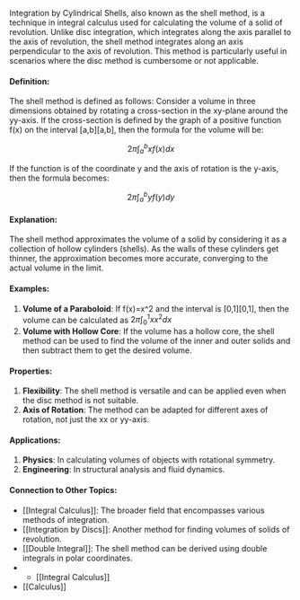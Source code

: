 Integration by Cylindrical Shells, also known as the shell method, is a technique in integral calculus used for calculating the volume of a solid of revolution. Unlike disc integration, which integrates along the axis parallel to the axis of revolution, the shell method integrates along an axis perpendicular to the axis of revolution. This method is particularly useful in scenarios where the disc method is cumbersome or not applicable.

#### Definition:

The shell method is defined as follows: Consider a volume in three dimensions obtained by rotating a cross-section in the xy-plane around the yy-axis. If the cross-section is defined by the graph of a positive function f(x) on the interval [a,b][a,b], then the formula for the volume will be:

$$2 \pi \int_{a}^{b} x f(x) dx$$

If the function is of the coordinate y and the axis of rotation is the y-axis, then the formula becomes:

$$2 \pi \int_{a}^{b} y f(y) dy$$

#### Explanation:

The shell method approximates the volume of a solid by considering it as a collection of hollow cylinders (shells). As the walls of these cylinders get thinner, the approximation becomes more accurate, converging to the actual volume in the limit.

#### Examples:

1. **Volume of a Paraboloid**: If f(x)=x^2 and the interval is [0,1][0,1], then the volume can be calculated as $2π∫_0^1 ​xx^2dx$
2. **Volume with Hollow Core**: If the volume has a hollow core, the shell method can be used to find the volume of the inner and outer solids and then subtract them to get the desired volume.

#### Properties:

1. **Flexibility**: The shell method is versatile and can be applied even when the disc method is not suitable.
2. **Axis of Rotation**: The method can be adapted for different axes of rotation, not just the xx or yy-axis.

#### Applications:

1. **Physics**: In calculating volumes of objects with rotational symmetry.
2. **Engineering**: In structural analysis and fluid dynamics.

#### Connection to Other Topics:

- [[Integral Calculus]]: The broader field that encompasses various methods of integration.
- [[Integration by Discs]]: Another method for finding volumes of solids of revolution.
- [[Double Integral]]: The shell method can be derived using double integrals in polar coordinates.
- - [[Integral Calculus]]
- [[Calculus]]